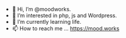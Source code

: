- 👋 Hi, I’m @moodworks.
- 👀 I’m interested in php, js and Wordpress.
- 🌱 I’m currently learning life.
- 📫 How to reach me ... https://mood.works

<!---
moodworks/moodworks is a ✨ special ✨ repository because its `README.md` (this file) appears on your GitHub profile.
You can click the Preview link to take a look at your changes.
--->
